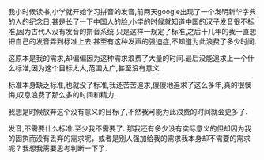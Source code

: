 我小时候读书,小学就开始学习拼音的发音,前两天google出现了一个发明新华字典的人的纪念日,甚是长了一下中国人的脸,小学的时候就知道中国的汉子发音很不标准,因为古代人没有发音的拼音系统.只是这样一规定了标准,之后十几年的我一直想把自己的发音弄到标准上去,甚至有这种发声的强迫症,不知道为此浪费了多少时间.

这原本是我的需求,却偏偏因为这种需求浪费了大量的时间.最后没能追求上一个什么标准,因为这个目标太大,范围太广,甚至没有意义.

标准本身缺乏标准,也就没了标准,我还苦苦追求,傻傻地追求了这么多年,真的很懊悔,叹息浪费了那么多的时间和精力.

我想是时候放弃这个没有意义的目标了,不然我可能为此浪费的时间就会更多了.

发音,不需要什么标准.至少我不需要了. 那我还有多少没有实际意义的但却因为我的固执而没有丢弃的需求呢，或者是别人强加给我的需求我本身却不需要的需求呢？我想我需要思考判断一下了.

